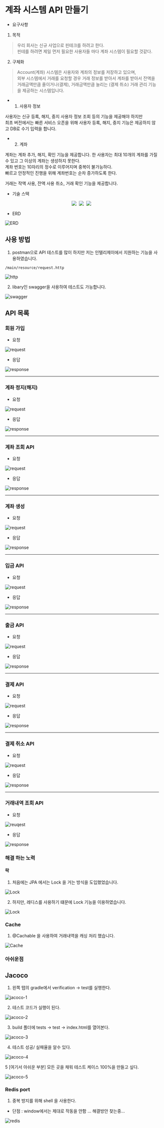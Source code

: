 # 계좌 시스템 API 만들기

- 요구사항

1. 목적

> 우리 회사는 신규 사업으로 핀테크를 하려고 한다.  
> 핀테를 하려면 제일 먼저 필요한 사용자들 마다 계좌 시스템이 필요할 것같다.

2. 구체화

> Account(계좌) 시스템은 사용자와 계좌의 정보를 저장하고 있으며,  
> 외부 시스템에서 거래를 요청할 경우 거래 정보를 받아서 계좌를 받아서 잔액을 거래금액만큼 줄이거나(결제), 거래금액만큼 늘리는 (결제 취소) 거래 관리 기능을 제공하는 시스템입니다.

- 1. 사용자 정보
        
사용자는 신규 등록, 해지, 중지 사용자 정보 조회 등의 기능을 제공해야 하지만  
최초 버전에서는 빠른 서비스 오픈을 위해 사용자 등록, 해지, 중지 기능은 제공하지 않고 DB로 수기 입력을 합니다.

- 2. 계좌

계좌는 계좌 추가, 해지, 확인 기능을 제공합니다. 한 사용자는 최대 10개의 계좌를 가질 수 있고 그 이상의 계좌는 생성하지 못한다.  
계좌 번호는 10자리의 정수로 이루어지며 중복이 불가능하다.  
빠르고 안정적인 진행을 위해 계좌번호는 순차 증가하도록 한다.

거래는 작액 사용, 잔액 사용 취소, 거래 확인 기능을 제공합니다.


- 기술 스택

<div align="center">
    <img src="https://img.shields.io/badge/spring Boot-6DB33F?style=flat-square&logo=spring Boot&logoColor=white"/>&nbsp 
    <img src="https://img.shields.io/badge/H2-764ABC?style=flat-square&logo=H2&logoColor=white"/>&nbsp
    <img src="https://img.shields.io/badge/Redis-DC382D?style=flat-square&logo=Redis&logoColor=white"/>&nbsp
</div>


- ERD

![ERD](./image/ERD.png)



## 사용 방법

1. postman으로 API 테스트를 많이 하지만 저는 인텔리제이에서 지원하는 기능을 사용하였습니다.  

```/main/resource/request.http```

![http](./image/http.png)

2. libary인 swagger을 사용하여 테스트도 가능합니다.

![swagger](./image/swagger.png)


## API 목록

### 회원 가입

- 요청

![request](./image/회원생성%20요청.png)


- 응답

![response](./image/회원생성%20응답.png)


---

### 계좌 정지(해지)

- 요청

![request](./image/해지%20요청.png)

- 응답

![response](./image/해지%20응답.png)

---

### 계좌 조회 API

- 요청

![request](./image/계좌%20조회%20요청.png)

- 응답

![response](./image/계좌%20조회%20응답.png)

---

### 계좌 생성

- 요청

![request](./image/계좌%20생성%20요청.png)

- 응답

![response](./image/계좌%20생성%20응답.png)

---

### 입금 API

- 요청

![request](./image/입급%20요청.png)

- 응답 

![response](./image/입금%20응답.png)

---

### 출금 API

- 요청

![request](./image/출금%20요청.png)

- 응답

![response](./image/출금%20응답.png)

---

### 결제 API

- 요청

![request](./image/결제%20요청.png)

- 응답

![response](./image/결제%20응답.png)

---

### 결제 취소 API

- 요청

![request](./image/결제취소%20요청.png)

- 응답

![response](./image/결제취소%20응답.png)

---

### 거래내역 조회 API

- 요청

![reuqest](./image/거래내역%20요청.png)

- 응답

![response](./image/거래내역%20응답.png)

### 해결 하는 노력

#### 락

1. 처음에는 JPA 에서는 Lock 을 거는 방식을 도입했었습니다.

![Lock](./image/Lock-1.png)

2. 하지만, 레디스를 사용하기 떄문에 Lock 기능을 이용하였습니다.

![Lock](./image/Lock-2.png)

### Cache 

1. @Cachable 을 사용하여 거래내역을 캐싱 처리 했습니다.

![Cache](./image/cache.png)

### 아쉬운점

## Jacoco 

1. 왼쪽 탭의 gradle에서 verification -> test를 실행한다.

![jacoco-1](./image/jacoco-1.png)


2. 테스트 코드가 실행이 된다.

![jacoco-2](./image/jacoco-2.png)


3. build 폴더에 tests -> test -> index.html를 열어본다.

![jacoco-3](./image/jacoco-3.png)


4. 테스트 성공/ 실패율을 알수 있다.

![jacoco-4](./image/jacoco-4.png)


5 [여기서 아쉬운 부분] 모든 곳을 채워 테스트 케이스 100%을 만들고 싶다.

![jacoco-5](./image/jacoco-5.png)


### Redis port

1. 중복 방지를 위해 shell 을 사용한다.

- 단점 : window에서는 제대로 작동을 안함 ... 해결방안 찾는중...

![redis](./image/redis.png)